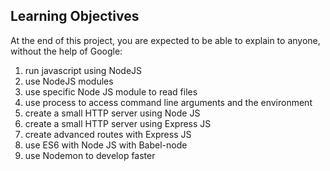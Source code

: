 ## Learning Objectives
At the end of this project, you are expected to be able to explain to anyone, without the help of Google:

1. run javascript using NodeJS
2. use NodeJS modules
3. use specific Node JS module to read files
4. use process to access command line arguments and the environment
5. create a small HTTP server using Node JS
6. create a small HTTP server using Express JS
7. create advanced routes with Express JS
8. use ES6 with Node JS with Babel-node
9. use Nodemon to develop faster
